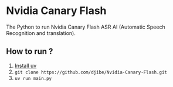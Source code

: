 # Nvidia Canary Flash

The Python to run Nvidia Canary Flash ASR AI (Automatic Speech Recognition and translation).

## How to run ?

1. [Install uv](https://docs.astral.sh/uv/getting-started/installation/#installing-uv)
2. `git clone https://github.com/djibe/Nvidia-Canary-Flash.git`
3. `uv run main.py`
